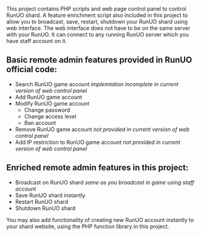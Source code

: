 This project contains PHP scripts and web page control panel to control RunUO shard. A feature enrichment script also included in this project to allow you to broadcast, save, restart, shutdown your RunUO shard using web interface.
The web interface does not have to be on the same server with your RunUO. It can connect to any running RunUO server which you have staff account on it.


## Basic remote admin features provided in RunUO official code: ##

  * Search RunUO game account _implemtation incomplete in current version of web control panel_
  * Add RunUO game account
  * Modify RunUO game account
    * Change password
    * Change access level
    * Ban account
  * Remove RunUO game account _not provided in current version of web control panel_
  * Add IP restriction to RunUO game account _not provided in current version of web control panel_

## Enriched remote admin features in this project: ##
  * Broadcast on RunUO shard _same as you broadcast in game using staff account_
  * Save RunUO shard instantly
  * Restart RunUO shard
  * Shutdown RunUO shard

You may also add functionality of creating new RunUO account instantly to your shard website, using the PHP function library in this project.